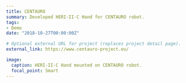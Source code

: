 ```yaml
---
title: CENTAURO
summary: Developed HERI-II-C Hand for CENTAURO robot.
tags:
- Demo
date: "2018-10-27T00:00:00Z"

# Optional external URL for project (replaces project detail page).
external_link: https://www.centauro-project.eu/

image:
  caption: HERI-II-C Hand mounted on CENTAURO robot.
  focal_point: Smart
---
```

